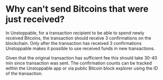 # Why can't send Bitcoins that were just received?

In Unstoppable, for a transaction recipient to be able to spend newly received Bitcoins, the transaction should receive 3 confirmations on the blockchain. Only after the transaction has received 3 confirmations Unstoppable makes it possible to use received funds in new transactions.

Given that the original transaction has sufficient fee this should take 30-40 min since transaction was sent. The confirmation counts can be tracked within the Unstoppable app or via public Bitcoin block explorer using the ID of the transaction.

